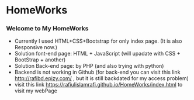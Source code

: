 # HomeWorks
### Welcome to My HomeWorks
*  Currently I used HTML+CSS+Bootstrap for only index page. (It is also Responsive now.)
*  Solution font-end page: HTML + JavaScript (will upadate with CSS + BootStrap + another)
*  Solution Back-end page: by PHP (and also trying with python)
*  Backend is not working in Github (for back-end you can visit this link http://rafibd.epizy.com/ , but it is still backdated for my access problem)
*  visit this link https://rafiulislamrafi.github.io/HomeWorks/index.html to visit my webPage
